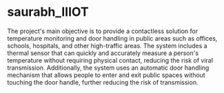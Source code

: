 # saurabh_IIIOT
The project's main objective is to provide a contactless solution for temperature monitoring and door handling in public areas such as offices, schools, hospitals, and other high-traffic areas. The system includes a thermal sensor that can quickly and accurately measure a person's temperature without requiring physical contact, reducing the risk of viral transmission. Additionally, the system uses an automatic door handling mechanism that allows people to enter and exit public spaces without touching the door handle, further reducing the risk of transmission.
